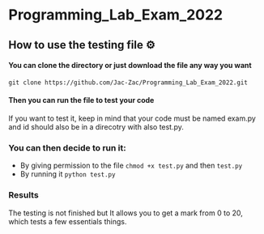 # Programming_Lab_Exam_2022

## How to use the testing file :gear:

#### You can clone the directory or just download the file any way you want

```
git clone https://github.com/Jac-Zac/Programming_Lab_Exam_2022.git
```

#### Then you can run the file to test your code

If you want to test it, keep in mind that your code must be named exam.py and id should also be in a direcotry with also test.py.

### You can then decide to run it:

- By giving permission to the file `chmod +x test.py` and then `test.py`
- By running it `python test.py`

### Results

The testing is not finished but It allows you to get a mark from 0 to 20, which tests a few essentials things.
